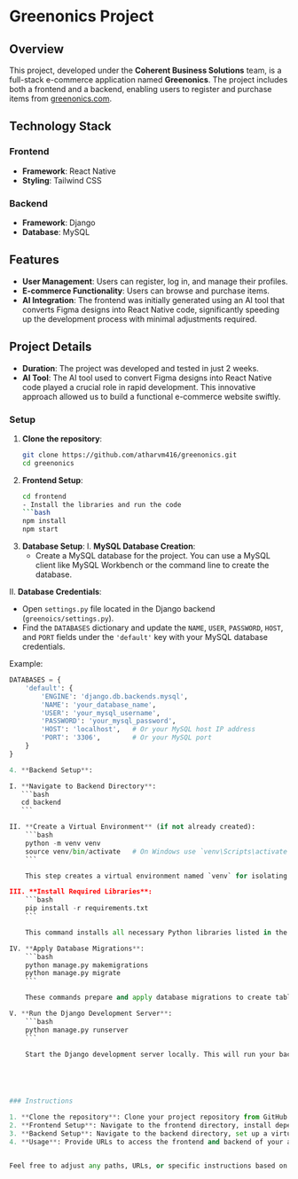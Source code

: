 # Greenonics Project

## Overview

This project, developed under the **Coherent Business Solutions** team, is a full-stack e-commerce application named **Greenonics**. The project includes both a frontend and a backend, enabling users to register and purchase items from [greenonics.com](http://greenonics.com).

## Technology Stack

### Frontend

- **Framework**: React Native
- **Styling**: Tailwind CSS

### Backend

- **Framework**: Django
- **Database**: MySQL

## Features

- **User Management**: Users can register, log in, and manage their profiles.
- **E-commerce Functionality**: Users can browse and purchase items.
- **AI Integration**: The frontend was initially generated using an AI tool that converts Figma designs into React Native code, significantly speeding up the development process with minimal adjustments required.

## Project Details

- **Duration**: The project was developed and tested in just 2 weeks.
- **AI Tool**: The AI tool used to convert Figma designs into React Native code played a crucial role in rapid development. This innovative approach allowed us to build a functional e-commerce website swiftly.

### Setup

1. **Clone the repository**:
   ```bash
   git clone https://github.com/atharvm416/greenonics.git
   cd greenonics

2. **Frontend Setup**:
   ```bash
   cd frontend
   - Install the libraries and run the code
   ```bash
   npm install
   npm start

3. **Database Setup**:
   I. **MySQL Database Creation**:
   - Create a MySQL database for the project. You can use a MySQL client like MySQL Workbench or the command line to create the database.

  II. **Database Credentials**:
   - Open `settings.py` file located in the Django backend (`greenoics/settings.py`).
   - Find the `DATABASES` dictionary and update the `NAME`, `USER`, `PASSWORD`, `HOST`, and `PORT` fields under the `'default'` key with your MySQL database credentials.

   Example:
   ```python
   DATABASES = {
       'default': {
           'ENGINE': 'django.db.backends.mysql',
           'NAME': 'your_database_name',
           'USER': 'your_mysql_username',
           'PASSWORD': 'your_mysql_password',
           'HOST': 'localhost',   # Or your MySQL host IP address
           'PORT': '3306',        # Or your MySQL port
       }
   }

4. **Backend Setup**:

   I. **Navigate to Backend Directory**:
      ```bash
      cd backend
      ```

   II. **Create a Virtual Environment** (if not already created):
       ```bash
       python -m venv venv
       source venv/bin/activate   # On Windows use `venv\Scripts\activate`
       ```

       This step creates a virtual environment named `venv` for isolating your project's dependencies.

   III. **Install Required Libraries**:
       ```bash
       pip install -r requirements.txt
       ```

       This command installs all necessary Python libraries listed in the `requirements.txt` file.

   IV. **Apply Database Migrations**:
       ```bash
       python manage.py makemigrations
       python manage.py migrate
       ```

       These commands prepare and apply database migrations to create tables based on your Django models.

   V. **Run the Django Development Server**:
       ```bash
       python manage.py runserver
       ```

       Start the Django development server locally. This will run your backend at `http://localhost:8000`.





### Instructions

1. **Clone the repository**: Clone your project repository from GitHub.
2. **Frontend Setup**: Navigate to the frontend directory, install dependencies, and start the development server.
3. **Backend Setup**: Navigate to the backend directory, set up a virtual environment, install dependencies from `requirements.txt`, configure environment variables in `.env`, run migrations, and start the Django server.
4. **Usage**: Provide URLs to access the frontend and backend of your application.


Feel free to adjust any paths, URLs, or specific instructions based on your actual setup and requirements.
